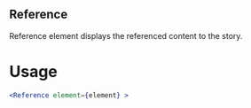 ## Reference

Reference element displays the referenced content to the story.

# Usage

```jsx
<Reference element={element} >
```
